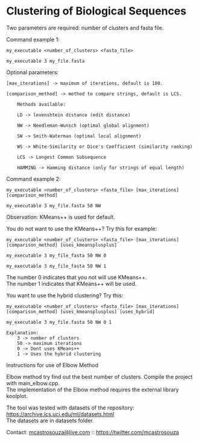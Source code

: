 # Clustering of Biological Sequences

Two parameters are required: number of clusters and fasta file.								

Command example 1:								

	my_executable <number_of_clusters> <fasta_file>								

	my_executable 3 my_file.fasta								

Optional parameters:								

	[max_iterations] -> maximum of iterations, default is 100.								

	[comparison_method] -> method to compare strings, default is LCS.								

		Methods available:								

		LD -> levenshtein distance (edit distance)								

		NW -> Needleman-Wunsch (optimal global alignment)								

		SW -> Smith-Waterman (optimal local alignment)								

		WS -> White-Similarity or Dice's Coefficient (similarity ranking)								

		LCS -> Longest Common Subsequence								

		HAMMING -> Hamming distance (only for strings of equal length)								

Command example 2:								

	my_executable <number_of_clusters> <fasta_file> [max_iterations] [comparison_method]								

	my_executable 3 my_file.fasta 50 NW								

Observation: KMeans++ is used for default.								

You do not want to use the KMeans++? Try this for example:								

	my_executable <number_of_clusters> <fasta_file> [max_iterations] [comparison_method] [uses_kmeansplusplus]								

	my_executable 3 my_file_fasta 50 NW 0								

	my_executable 3 my_file_fasta 50 NW 1								

The number 0 indicates that you not will use KMeans++.								
The number 1 indicates that KMeans++ will be used.								

You want to use the hybrid clustering? Try this:								

	my_executable <number_of_clusters> <fasta_file> [max_iterations] [comparison_method] [uses_kmeansplusplus] [uses_hybrid]							   	

	my_executable 3 my_file.fasta 50 NW 0 1							   	

	Explanation:								
		3 -> number of clusters								
		50 -> maximum iterations								
		0 -> Dont uses KMeans++								
		1 -> Uses the hybrid clustering								

Instructions for use of Elbow Method
								
Elbow method try find out the best number of clusters. Compile the project with main_elbow.cpp.								
The implementation of the Elbow method requires the external library koolplot.

The tool was tested with datasets of the repository: https://archive.ics.uci.edu/ml/datasets.html
<br/>The datasets are in datasets folder.

Contact: mcastrosouza@live.com :: https://twitter.com/mcastrosouza
